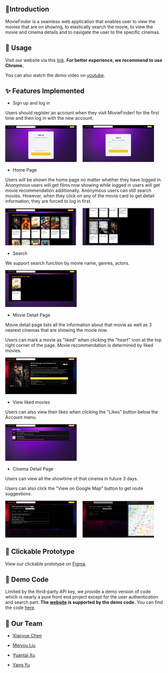 ## 🎥Introduction

MovieFinder is a seamless web application that enables user to view the movies that are on showing, to elastically search the movie, to view the movie and cinema details and to navigate the user to the specific cinemas.

## 🔨 Usage

Visit our website via this [link](https://master.d23pia6jygdo3l.amplifyapp.com/). **For better experience, we recommend to use Chrome.**

You can also watch the demo video on [youtube](https://youtu.be/plJfJyFgQwI).

## ✨ Features Implemented

- Sign up and log in

Users should register an account when they visit MovieFinder! for the first time and then log in with the new account.

<p align='left'>
    <img src='./pics/register.png' width=45%>
&nbsp; &nbsp;
    <img src='./pics/login.png' width=45%>
</p>

-  Home Page

Users will be shown the home page no matter whether they have logged in. Anonymous users will get films now showing while logged in users will get movie recommendation additionally. Anonymous users can still search movies. However, when they click on any of the movie card to get detail information, they are forced to log in first.

<p align='left'>
    <img src='./pics/home-nowshowing.png' width=45%>
&nbsp; &nbsp;
    <img src='./pics/home-rec.png' width=45%>
</p>

- Search

We support search function by movie name, genres, actors.

<p align='left'>
	<img src='./pics/search-result.png' width=45%>    
</p>



- Movie Detail Page

Movie detail page lists all the information about that movie as well as 3 nearest cinemas that are showing the movie now. 

Users can mark a movie as "liked" when clicking the "heart" icon at the top right corner of the page. Movie recommendation is determined by liked movies.

<p align="left">
	<img src='./pics/movie-tocinema.png' width=45%>
</p>

- View liked movies

Users can also view their likes when clicking the "Likes" button below the Account menu.

<p align='left'>
	<img src='./pics/history.png' width=45%>
</p>

- Cinema Detail Page

Users can view all the showtime of that cinema in future 3 days. 

Users can also click the "View on Google Map" button to get route suggestions.

<p align='left'>
    <img src='./pics/cinema-base.png' width=45%>
&nbsp; &nbsp;
    <img src='./pics/cinema-map.png' width=45%>
</p>

## 🎨 Clickable Prototype

View our clickable prototype on [Figma](https://www.figma.com/file/xvSejF8fkLwDiYIA7gtpev/MovieFinder?node-id=0%3A1).

## 💾 Demo Code

Limited by the thrid-party API key, we provide a demo version of code which is nearly a pure front end project except for the user authentication and search part. **The [website](https://master.d23pia6jygdo3l.amplifyapp.com/) is supported by the demo code.** You can find the code [here](https://github.com/peteryoungy/movie-finder-demo).

## 👥 Our Team 

- [Xiaoyue Chen](https://github.com/cxychristyyyyyy)

- [Meiyou Liu](https://github.com/MYMY54)

- [Yuantai Xu](https://github.com/Silverflash-Xu)

- [Yang Yu](https://github.com/peteryoungy)
